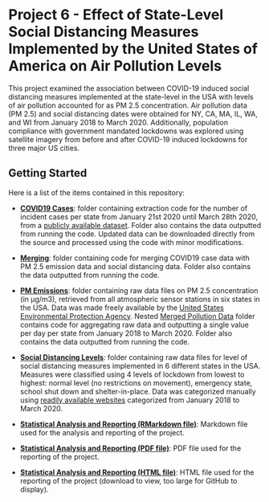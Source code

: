 # Project 6 - Effect of State-Level Social Distancing Measures Implemented by the United States of America on Air Pollution Levels

This project examined the association between COVID-19 induced social distancing measures implemented at the state-level in the USA with levels of air pollution accounted for as PM 2.5 concentration. Air pollution data (PM 2.5) and social distancing dates were obtained for NY, CA, MA, IL, WA, and WI from January 2018 to March 2020. Additionally, population compliance with government mandated lockdowns was explored using satellite imagery from before and after COVID-19 induced lockdowns for three major US cities.

## Getting Started

Here is a list of the items contained in this repository:

- **[COVID19 Cases](https://github.com/COVID19-DVRN/Project-6---Effects-of-social-distancing-and-isolation-on-pollution/tree/master/COVID19%20Cases)**: folder containing extraction code for the number of incident cases per state from January 21st 2020 until March 28th 2020, from a [publicly available dataset](https://github.com/nytimes/covid-19-data). Folder also contains the data outputted from running the code. Updated data can be downloaded directly from the source and processed using the code with minor modifications. 

- **[Merging](https://github.com/COVID19-DVRN/Project-6---Effects-of-social-distancing-and-isolation-on-pollution/tree/master/Merging)**: folder containing code for merging COVID19 case data with PM 2.5 emission data and social distancing data. Folder also contains the data outputted from running the code.

- **[PM Emissions](https://github.com/COVID19-DVRN/Project-6---Effects-of-social-distancing-and-isolation-on-pollution/tree/master/PM%20Emissions)**: folder containing raw data files on PM 2.5 concentration (in μg/m3), retrieved from all atmospheric sensor stations in six states in the USA. Data was made freely available by the [United States Environmental Protection Agency](https://www.epa.gov/outdoor-air-quality-data/download-daily-data). Nested [Merged Pollution Data](https://github.com/COVID19-DVRN/Project-6---Effects-of-social-distancing-and-isolation-on-pollution/tree/master/PM%20Emissions/Merged%20Pollution%20Data) folder contains code for aggregating raw data and outputting a single value per day per state from January 2018 to March 2020. Folder also contains the data outputted from running the code.

- **[Social Distancing Levels](https://github.com/COVID19-DVRN/Project-6---Effects-of-social-distancing-and-isolation-on-pollution/tree/master/Social%20Distancing%20Levels)**: folder containing raw data files for level of social distancing measures implemented in 6 different states in the USA. Measures were classified using 4 levels of lockdown from lowest to highest: normal level (no restrictions on movement), emergency state, school shut down and shelter-in-place. Data was categorized manually using [readily available websites](https://en.wikipedia.org/wiki/Timeline_of_the_2020_coronavirus_pandemic_in_the_United_States) categorized from January 2018 to March 2020.

- **[Statistical Analysis and Reporting (RMarkdown file)](https://github.com/COVID19-DVRN/Project-6---Effects-of-social-distancing-and-isolation-on-pollution/blob/master/Statistical%20Analysis%20and%20Reporting.rmd)**: Markdown file used for the analysis and reporting of the project.

- **[Statistical Analysis and Reporting (PDF file)](https://github.com/COVID19-DVRN/Project-6---Effects-of-social-distancing-and-isolation-on-pollution/blob/master/Statistical%20Analysis%20and%20Reporting.pdf)**: PDF file used for the reporting of the project.

- **[Statistical Analysis and Reporting (HTML file)](https://github.com/COVID19-DVRN/Project-6---Effects-of-social-distancing-and-isolation-on-pollution/blob/master/Statistical%20Analysis%20and%20Reporting.html)**: HTML file used for the reporting of the project (download to view, too large for GitHub to display).

